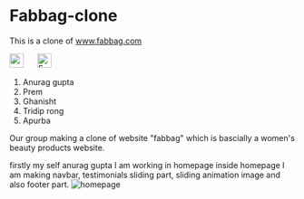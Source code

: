 # Fabbag-clone

This is a clone of www.fabbag.com

[<img src="https://img.shields.io/badge/GitHub-100000?style=for-the-badge&logo=github&logoColor=white" height="25" />](https://itsapurba.github.io/fabbag-clone/)
&nbsp;&nbsp;&nbsp;&nbsp;&nbsp;[<img src="https://img.shields.io/badge/Netlify-00C7B7?style=for-the-badge&logo=netlify&logoColor=white" alt="Express.js logo" title="Express.js" height="25"/>](https://fabbag-clone-u2.netlify.app/)

1. Anurag gupta
2. Prem
3. Ghanisht
4. Tridip rong
5. Apurba

Our group making a clone of website "fabbag" which is bascially a women's beauty products website.

firstly my self anurag gupta I am working in homepage inside homepage I am making navbar, testimonials sliding part, sliding animation image and also footer part.
![homepage](screenshot-127.0.0.1_5500-2022.05.09-19_05_58.png)
